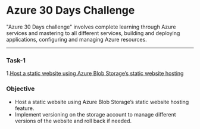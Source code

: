  # Azure 30 Days Challenge

 "Azure 30 Days challenge" involves complete learning through Azure services and mastering to all different services, building and deploying applications, configuring and managing Azure resources.   

---

### Task-1

1.[Host a static website using Azure Blob Storage’s static website hosting](https://github.com/vasanth-z/Azure-30-days-challenge/blob/62f2166b84effc22da6211671479ea97464d1137/Task-1)

### Objective
- Host a static website using Azure Blob Storage’s static website hosting feature.
- Implement versioning on the storage account to manage different versions of the website and roll back if needed.




